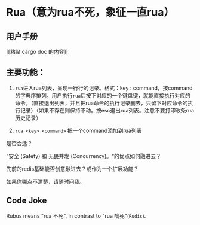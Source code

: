 # Rua（意为rua不死，象征一直rua）

## 用户手册
[[粘贴 cargo doc 的内容]]

## 主要功能：
1. `rua`进入rua列表，呈现一行行的记录。格式：key : command，按command的字典序排列。用户执行`rua`后按下对应的一个键盘键，就能直接执行对应的命令。（直接退出列表，并且把rua命令的执行记录删去，只留下对应命令的执行记录）（如果不存在则保持不动。按esc退出rua列表。注意不要打印改条rua历史记录）

2. `rua <key> <command>` 把一个command添加到rua列表

是否合适？

”安全 (Safety) 和 无畏并发 (Concurrency)。“的优点如何融进去？

先前的redis基础能否创意融进去？或作为一个扩展功能？

如果你哪点不清楚，请随时问我。

## Code Joke
Rubus means "rua 不死", in contrast to "rua 嘀死"(`Rudis`).